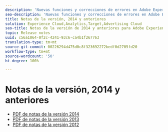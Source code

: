 ```yaml
---
description: 'Nuevas funciones y correcciones de errores en Adobe Experience Cloud: 2014 y anteriores'
seo-description: 'Nuevas funciones y correcciones de errores en Adobe Experience Cloud: 2014 y anteriores'
title: Notas de la versión, 2014 y anteriores
solution: Experience Cloud,Analytics,Target,Advertising Cloud
seo-title: Notas de la versión de 2014 y anteriores para Adobe Experience Cloud
topic: Release notes
uuid: c56a1064-0f2c-4241-93c6-ca4b1f267763
translation-type: tm+mt
source-git-commit: 00226294d475d0c8f323692272bedf0d2705fd20
workflow-type: tm+mt
source-wordcount: '50'
ht-degree: 100%

---
```



# Notas de la versión, 2014 y anteriores

* [PDF de notas de la versión 2014](2014-Adobe-Experience-Cloud-Release-Notes.pdf)
* [PDF de notas de la versión 2013](2013-Adobe-Experience-Cloud-Release-Notes.pdf)
* [PDF de notas de la versión 2012](2012-Adobe-Experience-Cloud-Release-Notes.pdf)
